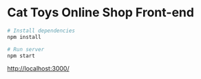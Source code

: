 # Cat Toys Online Shop Front-end

```bash
# Install dependencies
npm install

# Run server
npm start
```

<http://localhost:3000/>
